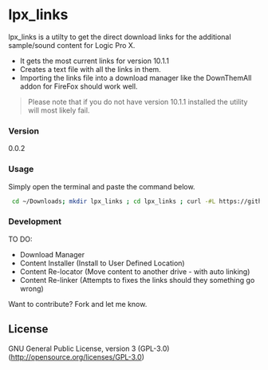 # lpx_links

lpx_links is a utilty to get the direct download links for the additional sample/sound content for Logic Pro X.


  - It gets the most current links for version 10.1.1
  - Creates a text file with all the links in them.
  - Importing the links file into a download manager like the DownThemAll addon for FireFox should work well.

> Please note that if you do not have version 10.1.1
> installed the utility will most likely fail.


### Version
0.0.2


### Usage

Simply open the terminal and paste the command below.

```sh
 cd ~/Downloads; mkdir lpx_links ; cd lpx_links ; curl -#L https://github.com/DavidTeren/lpx_links/tarball/master | tar -xzv --strip-components 1 ; ./lpx_links.rb

```


### Development

TO DO:

* Download Manager
* Content Installer (Install to User Defined Location)
* Content Re-locator (Move content to another drive - with auto linking)
* Content Re-linker (Attempts to fixes the links should they something go wrong)


Want to contribute? Fork and let me know.

License
----

GNU General Public License, version 3 (GPL-3.0)
(http://opensource.org/licenses/GPL-3.0)
